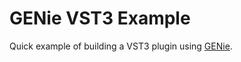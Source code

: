 # GENie VST3 Example
Quick example of building a VST3 plugin using [GENie](https://github.com/bkaradzic/GENie).
